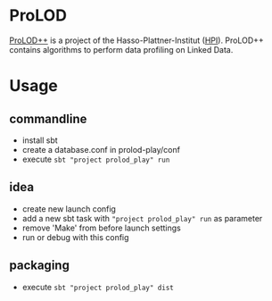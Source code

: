 # ProLOD

[ProLOD++](https://hpi.de/naumann/projects/data-profiling-and-analytics/prolod.html) is a  project of the Hasso-Plattner-Institut ([HPI](http://www.hpi.de)). ProLOD++ contains algorithms to perform data profiling on Linked Data.


Usage
=====

commandline
---

- install sbt
- create a database.conf in prolod-play/conf
- execute ```sbt "project prolod_play" run```


idea
----

- create new launch config
- add a new sbt task with ```"project prolod_play" run``` as parameter
- remove 'Make' from before launch settings
- run or debug with this config

packaging
---------

- execute ```sbt "project prolod_play" dist```
